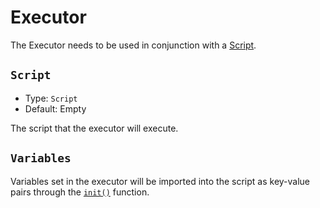 # Executor

The Executor needs to be used in conjunction with a [Script](../../script/game).

## `Script`

- Type: `Script`
- Default: Empty

The script that the executor will execute.

## `Variables`

Variables set in the executor will be imported into the script as key-value pairs through the [`init()`](../../script/game#init) function.
